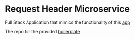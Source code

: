 # Request Header Microservice

Full Stack Application that mimics the functionality of this [app](https://request-header-parser-microservice.freecodecamp.rocks/)

The repo for the provided [boilerplate](https://github.com/freeCodeCamp/boilerplate-project-headerparser/)
